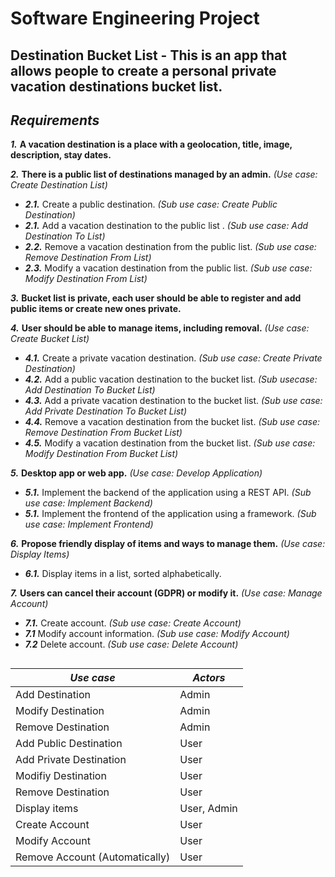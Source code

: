 # **Software Engineering Project**

## **Destination Bucket List** - This is an app that allows people to create a personal private vacation destinations bucket list.

## **_Requirements_**

<!-- TODO - Requirement 1 -->

**_1._** **A vacation destination is a place with a geolocation, title, image, description, stay dates.**

<!-- TODO - Requirement 2 -->

**_2._** **There is a public list of destinations managed by an admin.** _(Use case: Create Destination List)_

- **_2.1._** Create a public destination. _(Sub use case: Create Public Destination)_
- **_2.1._** Add a vacation destination to the public list . _(Sub use case: Add Destination To List)_
- **_2.2._** Remove a vacation destination from the public list. _(Sub use case: Remove Destination From List)_
- **_2.3._** Modify a vacation destination from the public list. _(Sub use case: Modify Destination From List)_

<!-- TODO - Requirement 3 -->

**_3._** **Bucket list is private, each user should be able to register and add public items or create new ones private.**

<!-- TODO - Requirement 4 -->

**_4._** **User should be able to manage items, including removal.** _(Use case: Create Bucket List)_

- **_4.1._** Create a private vacation destination. _(Sub use case: Create Private Destination)_
- **_4.2._** Add a public vacation destination to the bucket list. _(Sub usecase: Add Destination To Bucket List)_
- **_4.3._** Add a private vacation destination to the bucket list. _(Sub use case: Add Private Destination To Bucket List)_
- **_4.4._** Remove a vacation destination from the bucket list. _(Sub use case: Remove Destination From Bucket List)_
- **_4.5._** Modify a vacation destination from the bucket list. _(Sub use case: Modify Destination From Bucket List)_

<!-- TODO - Requirement 5 -->

**_5._** **Desktop app or web app.** _(Use case: Develop Application)_

- **_5.1._** Implement the backend of the application using a REST API. _(Sub use case: Implement Backend)_
- **_5.1._** Implement the frontend of the application using a framework. _(Sub use case: Implement Frontend)_

<!-- TODO - Requirement 6 -->

**_6._** **Propose friendly display of items and ways to manage them.** _(Use case: Display Items)_

- **_6.1._** Display items in a list, sorted alphabetically.

<!-- TODO - Requirement 7 -->

**_7._** **Users can cancel their account (GDPR) or modify it.** _(Use case: Manage Account)_

- **_7.1._** Create account. _(Sub use case: Create Account)_
- **_7.1_** Modify account information. _(Sub use case: Modify Account)_
- **_7.2_** Delete account. _(Sub use case: Delete Account)_

## <!-- Make a table with all of the uses cases, having an ID, and their sub use cases -->

| **_Use case_**                 | **_Actors_** |
| ------------------------------ | ------------ |
| Add Destination                | Admin        |
| Modify Destination             | Admin        |
| Remove Destination             | Admin        |
| Add Public Destination         | User         |
| Add Private Destination        | User         |
| Modifiy Destination            | User         |
| Remove Destination             | User         |
| Display items                  | User, Admin  |
| Create Account                 | User         |
| Modify Account                 | User         |
| Remove Account (Automatically) | User         |

<!-- TODO - add private destination to public list wihtout stay dates AltFLow -->
